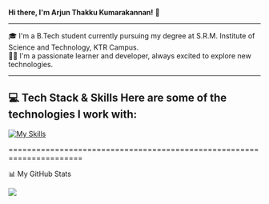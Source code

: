 <b>Hi there, I'm Arjun Thakku Kumarakannan!</b> 👋<br>

--------------------------------------------------------------------

🎓 I'm a B.Tech student currently pursuing my degree at S.R.M. Institute of Science and Technology, KTR Campus.<br>
👨‍💻 I'm a passionate learner and developer, always excited to explore new technologies.

--------------------------------------------------------------------

💻 Tech Stack & Skills
Here are some of the technologies I work with:
---------------------------------------------------------------
[![My Skills](https://skillicons.dev/icons?i=js,html,css,cpp,mysql,py)](https://skillicons.dev)

======================================================================

📊 My GitHub Stats

![](https://github-readme-stats.vercel.app/api?username=MORPHEUS-536&theme=radical&hide_border=false&include_all_commits=false&count_private=false)
